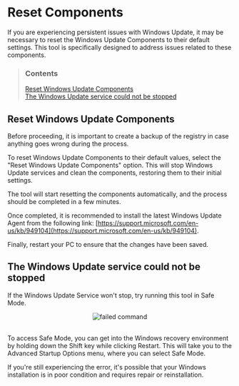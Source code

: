 # Reset Components

If you are experiencing persistent issues with Windows Update, it may be necessary to reset the Windows Update Components to their default settings. This tool is specifically designed to address issues related to these components.

> ### Contents
>
> [Reset Windows Update Components](#reset-windows-update-components) <br />
> [The Windows Update service could not be stopped](#the-windows-update-service-could-not-be-stopped)

## Reset Windows Update Components

Before proceeding, it is important to create a backup of the registry in case anything goes wrong during the process.

To reset Windows Update Components to their default values, select the "Reset Windows Update Components" option. This will stop Windows Update services and clean the components, restoring them to their initial settings.

The tool will start resetting the components automatically, and the process should be completed in a few minutes.

Once completed, it is recommended to install the latest Windows Update Agent from the following link: [https://support.microsoft.com/en-us/kb/949104](https://support.microsoft.com/en-us/kb/949104).

Finally, restart your PC to ensure that the changes have been saved.

## The Windows Update service could not be stopped

If the Windows Update Service won't stop, try running this tool in Safe Mode.

<div align="center">
	<img src="https://docs.wureset.online/assets/images/failed.png" alt="failed command">
</div>
<br />

To access Safe Mode, you can get into the Windows recovery environment by holding down the Shift key while clicking Restart. This will take you to the Advanced Startup Options menu, where you can select Safe Mode.

If you're still experiencing the error, it's possible that your Windows installation is in poor condition and requires repair or reinstallation.
